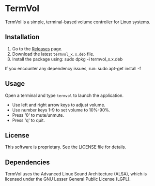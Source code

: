 # TermVol

TermVol is a simple, terminal-based volume controller for Linux systems.

## Installation

1. Go to the [Releases](https://github.com/SaschaN85/TermVol/releases) page.
2. Download the latest `termvol_x.x.deb` file.
3. Install the package using:
	sudo dpkg -i termvol_x.x.deb

If you encounter any dependency issues, run:
	sudo apt-get install -f


## Usage

Open a terminal and type `termvol` to launch the application.

- Use left and right arrow keys to adjust volume.
- Use number keys 1-9 to set volume to 10%-90%.
- Press '0' to mute/unmute.
- Press 'q' to quit.

## License

This software is proprietary. See the LICENSE file for details.

## Dependencies

TermVol uses the Advanced Linux Sound Architecture (ALSA), which is licensed under the GNU Lesser General Public License (LGPL).
